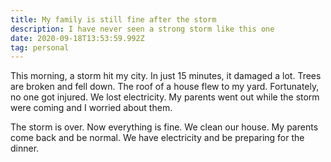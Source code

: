 ```yaml
---
title: My family is still fine after the storm
description: I have never seen a strong storm like this one
date: 2020-09-18T13:53:59.992Z
tag: personal
---
```

This morning, a storm hit my city. In just 15 minutes, it damaged a lot. Trees are broken and fell down. The roof of a house flew to my yard. Fortunately, no one got injured. We lost electricity. My parents went out while the storm were coming and I worried about them.


The storm is over. Now everything is fine. We clean our house. My parents come back and be normal. We have electricity and be preparing for the dinner.